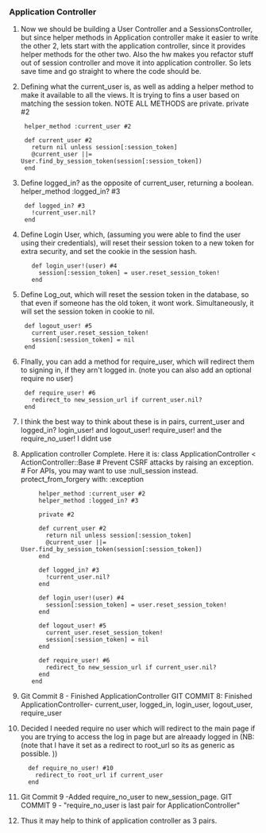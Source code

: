 ### Application Controller

1. Now we should be building a User Controller and a SessionsController, but since helper methods in Application controller make it easier to write the other 2, lets start with the application controller, since it provides helper methods for the other two. Also the hw makes you refactor stuff out of session controller and move it into application controller. So lets save time and go straight to where the code should be.

2. Defining what the current_user is, as well as adding a helper method to make it available to all the views. It is trying to fins a user based on matching the session token. NOTE ALL METHODS are private.
        private #2

        helper_method :current_user #2

        def current_user #2
          return nil unless session[:session_token]
          @current_user ||= User.find_by_session_token(session[:session_token])
        end

3. Define logged_in? as the opposite of current_user, returning a boolean.
        helper_method :logged_in? #3

        def logged_in? #3
          !current_user.nil?
        end
4. Define Login User, which, (assuming you were able to find the user using their credentials), will reset their session token to a new token for extra security, and set the cookie in the session hash.

          def login_user!(user) #4
            session[:session_token] = user.reset_session_token!
          end

5. Define Log_out, which will reset the session token in the database, so that even if someone has the old token, it wont work. Simultaneously, it will set the session token in cookie to nil.

        def logout_user! #5
          current_user.reset_session_token!
          session[:session_token] = nil
        end

6. FInally, you can add a method for require_user, which will redirect them to signing in, if they arn't logged in.  (note you can also add an optional require no user)

        def require_user! #6
          redirect_to new_session_url if current_user.nil?
        end

7. I think the best way to think about these is in pairs,
        current_user and logged_in?
        login_user! and logout_user!
        require_user! and the require_no_user! I didnt use

8. Application controller Complete. Here it is:
          class ApplicationController < ActionController::Base
            # Prevent CSRF attacks by raising an exception.
            # For APIs, you may want to use :null_session instead.
            protect_from_forgery with: :exception

            helper_method :current_user #2
            helper_method :logged_in? #3

            private #2

            def current_user #2
              return nil unless session[:session_token]
              @current_user ||= User.find_by_session_token(session[:session_token])
            end

            def logged_in? #3
              !current_user.nil?
            end

            def login_user!(user) #4
              session[:session_token] = user.reset_session_token!
            end

            def logout_user! #5
              current_user.reset_session_token!
              session[:session_token] = nil
            end

            def require_user! #6
              redirect_to new_session_url if current_user.nil?
            end
          end

9. Git Commit 8 - Finished ApplicationController
          GIT COMMIT 8: Finished ApplicationController- current_user, logged_in, login_user, logout_user, require_user

10. Decided I needed require no user which will redirect to the main page if you are trying to access the log in page but are alreaady logged in (NB: (note that I have it set as a redirect to root_url so its as generic as possible. ))

          def require_no_user! #10
            redirect_to root_url if current_user
          end

11. Git Commit 9 -Added require_no_user to new_session_page.
          GIT COMMIT 9 - "require_no_user is last pair for ApplicationController"

12. Thus it may help to think of application controller as 3 pairs.

